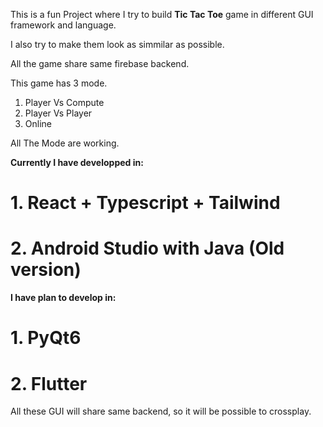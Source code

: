 This is a fun Project where I try to build **Tic Tac Toe** game in different GUI framework and language. 

I  also try to make them look as simmilar as possible.

All the game share same firebase backend. 

This game has 3 mode.

1. Player Vs Compute
2. Player Vs Player
3. Online

All The Mode are working. 

**Currently I have developped in:**

# 1. React + Typescript + Tailwind

# 2. Android Studio with Java (Old version)

**I have plan to develop in:**

# 1. PyQt6

# 2. Flutter


All these GUI will share same backend, so it will be possible to crossplay.
